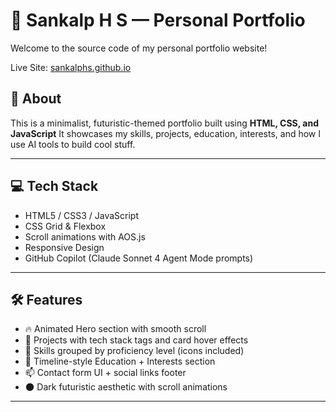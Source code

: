 # 🚀 Sankalp H S — Personal Portfolio

Welcome to the source code of my personal portfolio website!

Live Site: [sankalphs.github.io](https://sankalphs.github.io)

## 🧠 About

This is a minimalist, futuristic-themed portfolio built using **HTML, CSS, and JavaScript**
It showcases my skills, projects, education, interests, and how I use AI tools to build cool stuff.

---

## 💻 Tech Stack

- HTML5 / CSS3 / JavaScript
- CSS Grid & Flexbox
- Scroll animations with AOS.js
- Responsive Design
- GitHub Copilot (Claude Sonnet 4 Agent Mode prompts)

---

## 🛠️ Features

- 🔥 Animated Hero section with smooth scroll
- 📁 Projects with tech stack tags and card hover effects
- 🧩 Skills grouped by proficiency level (icons included)
- 🏫 Timeline-style Education + Interests section
- 📫 Contact form UI + social links footer
- 🌑 Dark futuristic aesthetic with scroll animations

---
